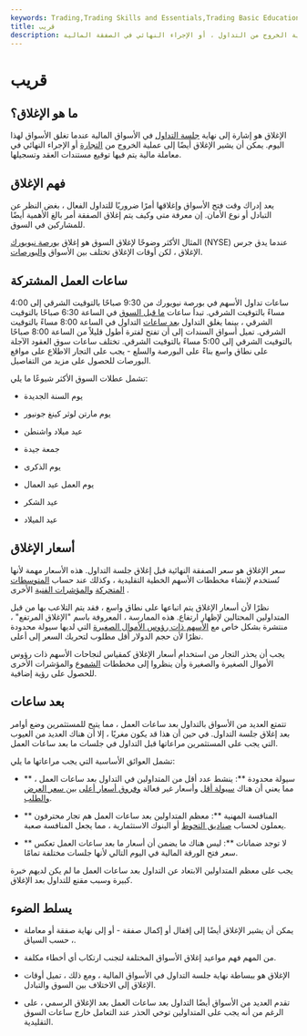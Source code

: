 ```yaml
---
keywords: Trading,Trading Skills and Essentials,Trading Basic Education,Trading Skills
title: قريب
description: الإغلاق هو نهاية جلسة التداول في الأسواق المالية ، أو عملية الخروج من التداول ، أو الإجراء النهائي في الصفقة المالية.
---
```


# قريب
## ما هو الإغلاق؟

الإغلاق هو إشارة إلى نهاية [جلسة التداول](/tradingsession) في الأسواق المالية عندما تغلق الأسواق لهذا اليوم. يمكن أن يشير الإغلاق أيضًا إلى عملية الخروج من [التجارة](/trade) أو الإجراء النهائي في معاملة مالية يتم فيها توقيع مستندات العقد وتسجيلها.

## فهم الإغلاق

يعد إدراك وقت فتح الأسواق وإغلاقها أمرًا ضروريًا للتداول الفعال ، بغض النظر عن التبادل أو نوع الأمان. إن معرفة متى وكيف يتم إغلاق الصفقة أمر بالغ الأهمية أيضًا للمشاركين في السوق.

المثال الأكثر وضوحًا لإغلاق السوق هو إغلاق [بورصة نيويورك](/nyse) (NYSE) عندما يدق جرس الإغلاق ، لكن أوقات الإغلاق تختلف بين الأسواق [والبورصات](/exchange).

## ساعات العمل المشتركة

ساعات تداول الأسهم في بورصة نيويورك من 9:30 صباحًا بالتوقيت الشرقي إلى 4:00 مساءً بالتوقيت الشرقي. تبدأ ساعات [ما قبل السوق](/premarket) في الساعة 6:30 صباحًا بالتوقيت الشرقي ، بينما يغلق التداول [بعد ساعات](/afterhourstrading) التداول في الساعة 8:00 مساءً بالتوقيت الشرقي. تميل أسواق السندات إلى أن تفتح لفترة أطول قليلاً من الساعة 8:00 صباحًا بالتوقيت الشرقي إلى 5:00 مساءً بالتوقيت الشرقي. تختلف ساعات سوق العقود الآجلة على نطاق واسع بناءً على البورصة والسلع - يجب على التجار الاطلاع على مواقع البورصات للحصول على مزيد من التفاصيل.

تشمل عطلات السوق الأكثر شيوعًا ما يلي:

- يوم السنة الجديدة

- يوم مارتن لوثر كينغ جونيور

- عيد ميلاد واشنطن

- جمعة جيدة

- يوم الذكرى

- يوم العمل عيد العمال

- عيد الشكر

- عيد الميلاد

## أسعار الإغلاق

سعر الإغلاق هو سعر الصفقة النهائية قبل إغلاق جلسة التداول. هذه الأسعار مهمة لأنها تُستخدم لإنشاء مخططات الأسهم الخطية التقليدية ، وكذلك عند حساب [المتوسطات المتحركة](/movingaverage) [والمؤشرات الفنية](/technicalindicator) الأخرى .

نظرًا لأن أسعار الإغلاق يتم اتباعها على نطاق واسع ، فقد يتم التلاعب بها من قبل المتداولين المحتالين لإظهار ارتفاع. هذه الممارسة ، المعروفة باسم "الإغلاق المرتفع" ، منتشرة بشكل خاص مع [الأسهم ذات رؤوس الأموال الصغيرة](/microcapstock) التي لديها سيولة محدودة نظرًا لأن حجم الدولار أقل مطلوب لتحريك السعر إلى أعلى.

يجب أن يحذر التجار من استخدام أسعار الإغلاق كمقياس لنجاحات الأسهم ذات رؤوس الأموال الصغيرة والصغيرة وأن ينظروا إلى مخططات [الشموع](/candlestick) والمؤشرات الأخرى للحصول على رؤية إضافية.

## بعد ساعات

تتمتع العديد من الأسواق بالتداول بعد ساعات العمل ، مما يتيح للمستثمرين وضع أوامر بعد إغلاق جلسة التداول. في حين أن هذا قد يكون مغريًا ، إلا أن هناك العديد من العيوب التي يجب على المستثمرين مراعاتها قبل التداول في جلسات ما بعد ساعات العمل.

تشمل العوائق الأساسية التي يجب مراعاتها ما يلي:

- ** سيولة محدودة **: ينشط عدد أقل من المتداولين في التداول بعد ساعات العمل ، مما يعني أن هناك [سيولة أقل](/liquidity) وأسعار غير فعالة [وفروق أسعار أعلى](/bid-askspread) [بين سعر العرض والطلب](/bid-askspread).

- ** المنافسة المهنية **: معظم المتداولين بعد ساعات العمل هم تجار محترفون يعملون لحساب [صناديق التحوط](/hedgefund) أو البنوك الاستثمارية ، مما يجعل المنافسة صعبة.

- ** لا توجد ضمانات **: ليس هناك ما يضمن أن أسعار ما بعد ساعات العمل تعكس سعر فتح الورقة المالية في اليوم التالي لأنها جلسات مختلفة تمامًا.

يجب على معظم المتداولين الابتعاد عن التداول بعد ساعات العمل ما لم يكن لديهم خبرة كبيرة وسبب مقنع للتداول بعد الإغلاق.

## يسلط الضوء

- يمكن أن يشير الإغلاق أيضًا إلى إقفال أو إكمال صفقة - أو إلى نهاية صفقة أو معاملة ، حسب السياق.

- من المهم فهم مواعيد إغلاق الأسواق المختلفة لتجنب ارتكاب أي أخطاء مكلفة.

- الإغلاق هو ببساطة نهاية جلسة التداول في الأسواق المالية ، ومع ذلك ، تميل أوقات الإغلاق إلى الاختلاف بين السوق والتبادل.

- تقدم العديد من الأسواق أيضًا التداول بعد ساعات العمل بعد الإغلاق الرسمي ، على الرغم من أنه يجب على المتداولين توخي الحذر عند التعامل خارج ساعات السوق التقليدية.

